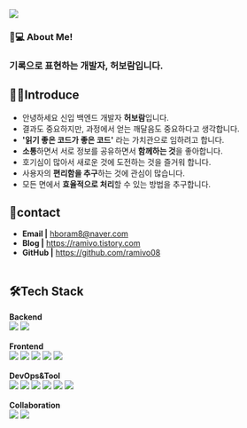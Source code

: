 <img src="https://capsule-render.vercel.app/api?type=waving&color=gradient&height=300&section=header&text=Heo%20BoRam%20&fontSize=90&fontAlignY=40&desc=Hi,there!&descAlignY=60&descSize=30" />


### 👩💻 About Me!</br>
### 기록으로 표현하는 개발자, 허보람입니다.</br>

## 🧚‍♀️Introduce
 - 안녕하세요 신입 백엔드 개발자 **허보람**입니다.</br>
 - 결과도 중요하지만, 과정에서 얻는 깨달음도 중요하다고 생각합니다.</br>
 - **'읽기 좋은 코드가 좋은 코드'** 라는 가치관으로 임하려고 합니다.</br>
 - **소통**하면서 서로 정보를 공유하면서 **함께하는 것**을 좋아합니다.</br>
 - 호기심이 많아서 새로운 것에 도전하는 것을 즐거워 합니다.</br>
 - 사용자의 **편리함을 추구**하는 것에 관심이 많습니다.</br>
 - 모든 면에서 **효율적으로 처리**할 수 있는 방법을 추구합니다.</br>

## 💌contact
 - **Email |** hboram8@naver.com
 - **Blog |** https://ramivo.tistory.com
 - **GitHub |** https://github.com/ramivo08
 <br></br>
 
## 🛠Tech Stack
**Backend**</br>
<img  src="https://img.shields.io/badge/Java-FF3E00?style=flat&logo=Java&logoColor=white"/> <img  src="https://img.shields.io/badge/Spring-6DB33F?style=flat&logo=Spring&logoColor=white"/>
<br></br>
**Frontend**</br>
<img  src="https://img.shields.io/badge/HTML5-E34F26?style=flat&logo=HTML5&logoColor=white"/> <img  src="https://img.shields.io/badge/CSS3-1572B6?style=flat&logo=CSS3&logoColor=white"/> <img  src="https://img.shields.io/badge/JavaScript-F7DF1E?style=flat&logo=JavaScript&logoColor=white"/> <img  src="https://img.shields.io/badge/jQuery-0769AD?style=flat&logo=jQuery&logoColor=white"/> <img  src="https://img.shields.io/badge/Bootstrap-7952B3?style=flat&logo=Bootstrap&logoColor=white"/>
<br></br>
**DevOps&Tool**</br>
<img  src="https://img.shields.io/badge/Oracle-F80000?style=flat&logo=Oracle&logoColor=white"/> <img  src="https://img.shields.io/badge/PostgreSQL-4169E1?style=flat&logo=PostgreSQL&logoColor=white"/> <img  src="https://img.shields.io/badge/Eclipse%20IDE-2C2255?style=flat&logo=Eclipse&logoColor=white"/> <img  src="https://img.shields.io/badge/Apache%20Tomcat-F8DC75?style=flat&logo=ApacheTomcat&logoColor=black"/> <img  src="https://img.shields.io/badge/eGovFramework-00AFF0?style=flat&logo=eGovFramework&logoColor=white"/> <img  src="https://img.shields.io/badge/SpringFramework-6DB33F?style=flat&logo=SpringFramework&logoColor=white"/>
<br></br>
**Collaboration**</br>
<img  src="https://img.shields.io/badge/GitHub-181717?style=flat&logo=GitHub&logoColor=white"/> <img  src="https://img.shields.io/badge/SVN-FF791A?style=flat&logo=SVN&logoColor=white"/>
<br></br>
<br></br>

